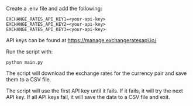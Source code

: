 Create a .env file and add the following:
```
EXCHANGE_RATES_API_KEY1=<your-api-key>
EXCHANGE_RATES_API_KEY2=<your-api-key>
EXCHANGE_RATES_API_KEY3=<your-api-key>
```

API keys can be found at https://manage.exchangeratesapi.io/

Run the script with:

```
python main.py
```

The script will download the exchange rates for the currency pair and save them to a CSV file.

The script will use the first API key until it fails. If it fails, it will try the next API key. If all API keys fail, it will save the data to a CSV file and exit.

